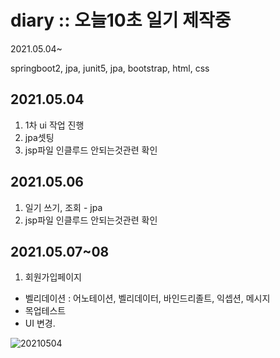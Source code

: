 # diary :: 오늘10초 일기 제작중
2021.05.04~

springboot2, jpa, junit5, jpa, bootstrap, html, css

## 2021.05.04  
1. 1차 ui 작업 진행   
2. jpa셋팅  
3. jsp파일 인클루드 안되는것관련 확인  

## 2021.05.06  
1. 일기 쓰기, 조회 -  jpa 
3. jsp파일 인클루드 안되는것관련 확인  

## 2021.05.07~08  
1. 회원가입페이지 
- 벨리데이션 : 어노테이션, 벨리데이터, 바인드리졸트, 익셉션, 메시지
- 목업테스트
- UI 변경. 

![20210504](https://user-images.githubusercontent.com/24291415/117562697-d9014e80-b0db-11eb-9458-3b594f05a3c0.png)
